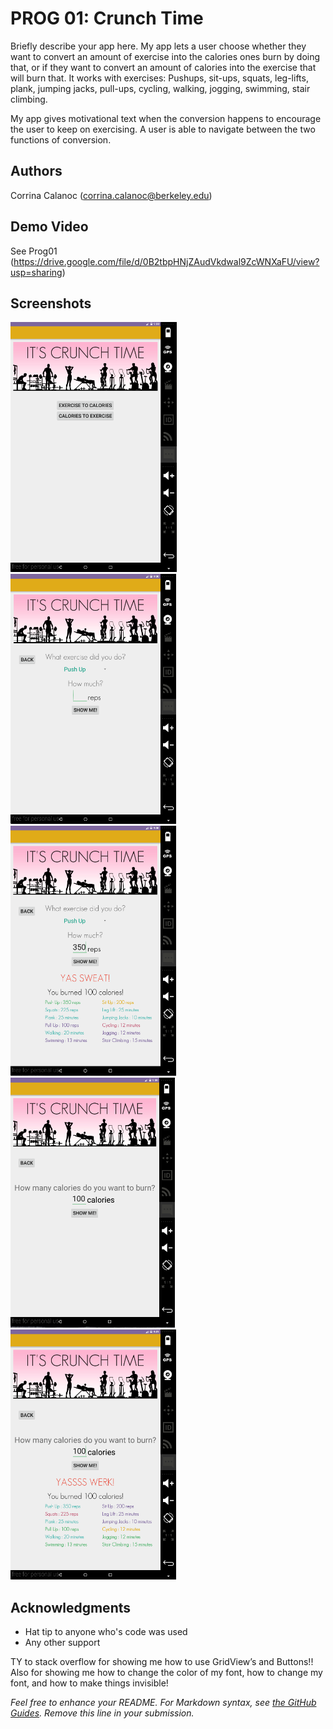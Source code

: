 # PROG 01: Crunch Time

Briefly describe your app here.
My app lets a user choose whether they want to convert an amount of exercise into the calories ones burn by doing that, or if they want to convert an amount of calories into the exercise that will burn that. It works with exercises: Pushups, sit-ups, squats, leg-lifts, plank, jumping jacks, pull-ups, cycling, walking, jogging, swimming, stair climbing. 

My app gives motivational text when the conversion happens to encourage the user to keep on exercising. A user is able to navigate between the two functions of conversion. 

## Authors

Corrina Calanoc ([corrina.calanoc@berkeley.edu](mailto:corrina.calanoc@berkeley.edu))

## Demo Video

See Prog01 (https://drive.google.com/file/d/0B2tbpHNjZAudVkdwal9ZcWNXaFU/view?usp=sharing)

## Screenshots

<img src="screenshots/pic01.png" height="400" alt="Screenshot"/>
<img src="screenshots/pic02.png" height="400" alt="Screenshot"/>
<img src="screenshots/pic03.png" height="400" alt="Screenshot"/>
<img src="screenshots/pic04.png" height="400" alt="Screenshot"/>
<img src="screenshots/pic05.png" height="400" alt="Screenshot"/>

## Acknowledgments

* Hat tip to anyone who's code was used
* Any other support

TY to stack overflow for showing me how to use GridView’s and Buttons!! Also for showing me how to change the color of my font, how to change my font, and how to make things invisible!

*Feel free to enhance your README. For Markdown syntax, see [the GitHub Guides](https://guides.github.com/features/mastering-markdown/). Remove this line in your submission.*
